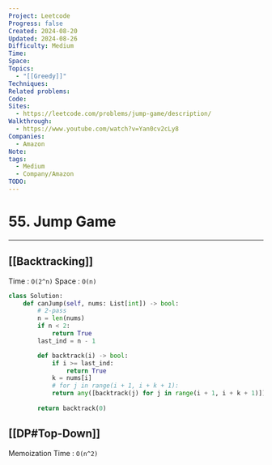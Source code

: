 ```yaml
---
Project: Leetcode
Progress: false
Created: 2024-08-20
Updated: 2024-08-26
Difficulty: Medium
Time: 
Space: 
Topics:
  - "[[Greedy]]"
Techniques: 
Related problems: 
Code: 
Sites:
  - https://leetcode.com/problems/jump-game/description/
Walkthrough:
  - https://www.youtube.com/watch?v=Yan0cv2cLy8
Companies:
  - Amazon
Note: 
tags:
  - Medium
  - Company/Amazon
TODO: 
---
```

# 55. Jump Game
---

## [[Backtracking]]
Time : `O(2^n)`
Space : `O(n)`

```python
class Solution:
    def canJump(self, nums: List[int]) -> bool:
        # 2-pass
        n = len(nums)
        if n < 2:
            return True
        last_ind = n - 1

        def backtrack(i) -> bool:
            if i >= last_ind:
                return True
            k = nums[i]
            # for j in range(i + 1, i + k + 1):
            return any([backtrack(j) for j in range(i + 1, i + k + 1)])
         
        return backtrack(0)

```


## [[DP#Top-Down]]
Memoization
Time : `O(n^2)`